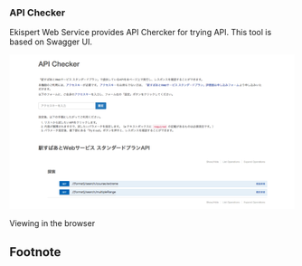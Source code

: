 ### API Checker

Ekispert Web Service provides API Chercker for trying API.
This tool is based on Swagger UI.

![img](/img/api_checker.png)

<p class="caption">Viewing in the browser</p>


## Footnote

[^1]: API Checker <br>Standard plan: http://docs.ekispert.com/v1/tools/api-checker/<br>Free plan: http://docs.ekispert.com/v1/le/tools/api-checker/

